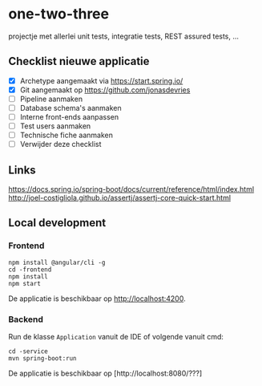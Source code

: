 # one-two-three
projectje met allerlei unit tests, integratie tests, REST assured tests, ...

## Checklist nieuwe applicatie

- [x] Archetype aangemaakt via https://start.spring.io/
- [x] Git aangemaakt op https://github.com/jonasdevries  
- [ ] Pipeline aanmaken
- [ ] Database schema's aanmaken
- [ ] Interne front-ends aanpassen
- [ ] Test users aanmaken
- [ ] Technische fiche aanmaken
- [ ] Verwijder deze checklist

## Links
https://docs.spring.io/spring-boot/docs/current/reference/html/index.html
http://joel-costigliola.github.io/assertj/assertj-core-quick-start.html

## Local development

### Frontend
```
npm install @angular/cli -g
cd -frontend
npm install
npm start
```
De applicatie is beschikbaar op [http://localhost:4200](http://localhost:4200).

### Backend
Run de klasse `Application` vanuit de IDE of volgende vanuit cmd:
```
cd -service
mvn spring-boot:run
```
De applicatie is beschikbaar op [http://localhost:8080/???]